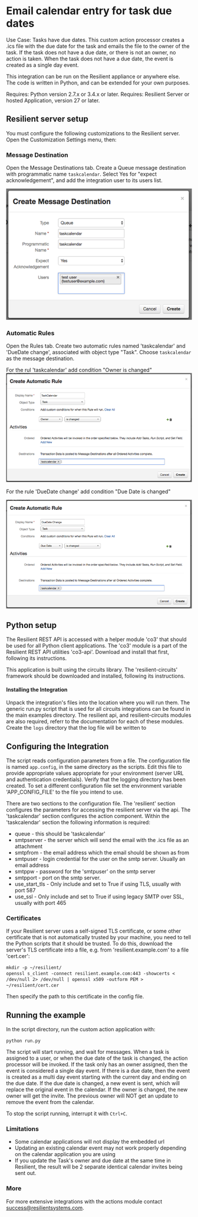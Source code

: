 Email calendar entry for task due dates
===================================

Use Case:   Tasks have due dates.  This custom action processor creates a .ics file with the due date for the task
and emails the file to the owner of the task.  If the task does not have a due date, or there is not an owner, no action is taken.
When the task does not have a due date, the event is created as a single day event.

This integration can be run on the Resilient appliance or anywhere else.  
The code is written in Python, and can be extended for your own purposes.

Requires: Python version 2.7.x or 3.4.x or later.
Requires: Resilient Server or hosted Application, version 27 or later.

## Resilient server setup

You must configure the following customizations to the Resilient server.
Open the Customization Settings menu, then:

### Message Destination
Open the Message Destinations tab.
Create a Queue message destination with programmatic name `taskcalendar`.
Select Yes for "expect acknowledgement", and add the integration user
to its users list.

![Custom message destination](Documents/messagedestination.png)


### Automatic Rules
Open the Rules tab.
Create two automatic rules named 'taskcalendar' and 'DueDate change', associated with object type
"Task".  Choose `taskcalendar` as the message destination. 

For the rul 'taskcalendar' add condition
"Owner is changed"
![Owner Change custom action](Documents/taskcalendar.png)

For the rule 'DueDate change' add condition
"Due Date is changed"

![Due Date Change custom action](Documents/duedatechange.png)

## Python setup

The Resilient REST API is accessed with a helper module 'co3' that should be
used for all Python client applications.  The 'co3' module is a part of the
Resilient REST API utilities 'co3-api'.  Download and install that first,
following its instructions.

This application is built using the circuits library.  The 'resilient-circuits'
framework should be downloaded and installed, following its instructions.

#### Installing the Integration

Unpack the integration's files into the location where you will run them. The generic run.py script that is used for all circuits integrations can be found in the main examples directory.
The resilient api, and resilient-circuits modules are also required, referr to the documentation for each of these modules.
Create the `logs` directory that the log file will be written to

## Configuring the Integration

The script reads configuration parameters from a file.
The configuration file is named `app.config`, in the same
directory as the scripts.  Edit this file to provide appropriate values
appropriate for your environment (server URL and authentication credentials).
Verify that the logging directory has been created. To set a different configuration file
set the environment variable 'APP_CONFIG_FILE' to the file you intend to use.

There are two sections to the configuration file.  The 'resilient' section configures the parameters
for accessing the resilient server via the api.  The 'taskcalendar' section configures the action component.
Within the 'taskcalendar' section the following information is required:
* queue - this should be 'taskcalendar' 
* smtpserver - the server which will send the email with the .ics file as an attachment
* smtpfrom - the email address which the email should be shown as from
* smtpuser - login credential for the user on the smtp server. Usually an email address
* smtppw - password for the 'smtpuser' on the smtp server
* smtpport - port on the smtp server.
* use_start_tls - Only include and set to True if using TLS, usually with port 587
* use_ssl - Only include and set to True if using legacy SMTP over SSL, usually with port 465

### Certificates

If your Resilient server uses a self-signed TLS certificate, or some
other certificate that is not automatically trusted by your machine,
you need to tell the Python scripts that it should be trusted.
To do this, download the server's TLS certificate into a file,
e.g. from 'resilient.example.com' to a file 'cert.cer':

    mkdir -p ~/resilient/
    openssl s_client -connect resilient.example.com:443 -showcerts < /dev/null 2> /dev/null | openssl x509 -outform PEM > ~/resilient/cert.cer

Then specify the path to this certificate in the config file.


## Running the example

In the script directory, run the custom action application with:

    python run.py

The script will start running, and wait for messages.  When a task is assigned to a user, or when the due date of the task is changed, the
action processor will be invoked.  If the task only has an owner assigned, then the event is considered a single day event. If there is a due date, then the event is created as a multi day event starting with the current day and ending on the due date.  If the due date is changed, a new event is sent, which will replace the original event in the calendar.  If the owner is changed, the new owner will get the invite.  The previous owner will NOT get an update to remove the event from the calendar.


To stop the script running, interrupt it with `Ctrl+C`.

### Limitations

* Some calendar applications will not display the embedded url
* Updating an existing calendar event may not work properly depending on the calendar application you are using
* If you update the Task's owner and due date at the same time in Resilient, the result will be 2 separate identical calendar invites being sent out.


### More
For more extensive integrations with the actions module contact
[success@resilientsystems.com](success@resilientsystems.com).
